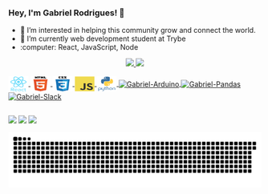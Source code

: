<h3>Hey, I'm Gabriel Rodrigues! 👋</h3>

<ul>
  <li>👀 I’m interested in helping this community grow and connect the world.</li>
  <li>🌱 I’m currently web development student at Trybe</li>
  <li>:computer: React, JavaScript, Node</li>
</ul>

<div align="center">
  <a href="https://github.com/gricar">
  <img height="170em" src="https://github-readme-stats.vercel.app/api?username=gricar&show_icons=true&theme=dark&include_all_commits=true&count_private=true"/>
  <img height="170em" src="https://github-readme-stats.vercel.app/api/top-langs/?username=gricar&layout=compact&langs_count=7&theme=dark"/>
</div>
  
<div style="display: inline_block"><br>
  <img align="center" alt="Gabriel-React" height="30" width="40" src="https://raw.githubusercontent.com/devicons/devicon/master/icons/react/react-original-wordmark.svg">
  <img align="center" alt="Gabriel-HTML" height="30" width="40" src="https://raw.githubusercontent.com/devicons/devicon/master/icons/html5/html5-original-wordmark.svg">
  <img align="center" alt="Gabriel-CSS" height="30" width="40" src="https://raw.githubusercontent.com/devicons/devicon/master/icons/css3/css3-original-wordmark.svg">
  <img align="center" alt="Gabriel-Js" height="30" width="40" src="https://raw.githubusercontent.com/devicons/devicon/master/icons/javascript/javascript-original.svg">
  <img align="center" alt="Gabriel-Python" height="30" width="40" src="https://raw.githubusercontent.com/devicons/devicon/master/icons/python/python-original-wordmark.svg">
  <img align="center" alt="Gabriel-Arduino" height="30" width="40" src="https://cdn.jsdelivr.net/gh/devicons/devicon/icons/arduino/arduino-original-wordmark.svg">
  <img align="center" alt="Gabriel-Pandas" height="30" width="40" src="https://cdn.jsdelivr.net/gh/devicons/devicon/icons/pandas/pandas-original-wordmark.svg">
  <img align="center" alt="Gabriel-Slack" height="30" width="40" src="https://cdn.jsdelivr.net/gh/devicons/devicon/icons/slack/slack-original-wordmark.svg" />
</div>

##
  
  
 <div> 
  <a href="https://instagram.com/gabriel.rricardo" target="_blank"><img src="https://img.shields.io/badge/-Instagram-%23E4405F?style=for-the-badge&logo=instagram&logoColor=white" target="_blank"></a>
   <a href = "mailto:gabriel.rodrigues.ricardo@outlook.com"><img src="https://img.shields.io/badge/Microsoft_Outlook-0078D4?style=for-the-badge&logo=microsoft-outlook&logoColor=white" target="_blank"></a>
  <a href="https://www.linkedin.com/in/gabriel-rodrigues-b4994a92" target="_blank"><img src="https://img.shields.io/badge/LinkedIn-0077B5?style=for-the-badge&logo=linkedin&logoColor=white" target="_blank"></a> 
    
 
  ![Snake animation](https://github.com/gricar/gricar/blob/output/github-contribution-grid-snake.svg)
 
</div>
